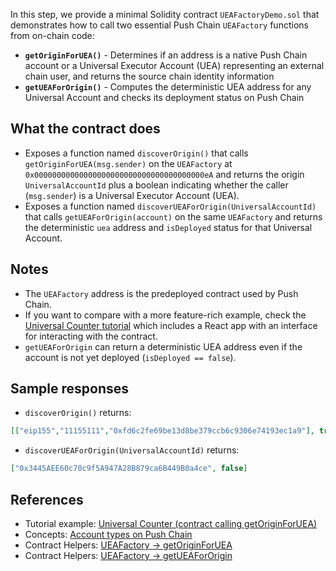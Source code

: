 In this step, we provide a minimal Solidity contract `UEAFactoryDemo.sol` that demonstrates how to call two essential Push Chain `UEAFactory` functions from on-chain code:

- **`getOriginForUEA()`** - Determines if an address is a native Push Chain account or a Universal Executor Account (UEA) representing an external chain user, and returns the source chain identity information
- **`getUEAForOrigin()`** - Computes the deterministic UEA address for any Universal Account and checks its deployment status on Push Chain

## What the contract does

- Exposes a function named `discoverOrigin()` that calls `getOriginForUEA(msg.sender)` on the `UEAFactory` at `0x00000000000000000000000000000000000000eA` and returns the origin `UniversalAccountId` plus a boolean indicating whether the caller (`msg.sender`) is a Universal Executor Account (UEA).
- Exposes a function named `discoverUEAForOrigin(UniversalAccountId)` that calls `getUEAForOrigin(account)` on the same `UEAFactory` and returns the deterministic `uea` address and `isDeployed` status for that Universal Account.

## Notes

- The `UEAFactory` address is the predeployed contract used by Push Chain.
- If you want to compare with a more feature-rich example, check the <a href="https://pushchain.github.io/push-chain-website/pr-preview/pr-1067/docs/chain/tutorials/basics/tutorial-universal-counter/" target="_blank">Universal Counter tutorial</a> which includes a React app with an interface for interacting with the contract.
- `getUEAForOrigin` can return a deterministic UEA address even if the account is not yet deployed (`isDeployed == false`).

## Sample responses

- `discoverOrigin()` returns:

```json
[["eip155","11155111","0xfd6c2fe69be13d8be379ccb6c9306e74193ec1a9"], true]
```

- `discoverUEAForOrigin(UniversalAccountId)` returns:

```json
["0x3445AEE60c70c9f5A947A28B879ca6B449B0a4ce", false]
```

## References

- Tutorial example: <a href="https://pushchain.github.io/push-chain-website/pr-preview/pr-1067/docs/chain/tutorials/basics/tutorial-universal-counter/" target="_blank">Universal Counter (contract calling getOriginForUEA)</a>
- Concepts: <a href="https://pushchain.github.io/push-chain-website/pr-preview/pr-1067/docs/chain/important-concepts/#account-types-on-push-chain" target="_blank">Account types on Push Chain</a>
- Contract Helpers: <a href="https://pushchain.github.io/push-chain-website/pr-preview/pr-1067/docs/chain/build/contract-helpers/#ueafactory--getoriginforuea" target="_blank">UEAFactory → getOriginForUEA</a>
- Contract Helpers: <a href="https://pushchain.github.io/push-chain-website/pr-preview/pr-1067/docs/chain/build/contract-helpers/#ueafactory--getueafororigin" target="_blank">UEAFactory → getUEAForOrigin</a>
